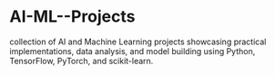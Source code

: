 # AI-ML--Projects
collection of AI and Machine Learning projects showcasing practical implementations, data analysis, and model building using Python, TensorFlow, PyTorch, and scikit-learn.
